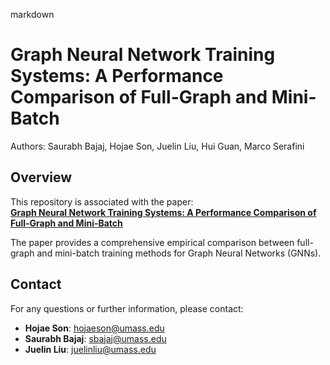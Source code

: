 
markdown
# Graph Neural Network Training Systems: A Performance Comparison of Full-Graph and Mini-Batch

Authors: Saurabh Bajaj, Hojae Son, Juelin Liu, Hui Guan, Marco Serafini

## Overview

This repository is associated with the paper:  
[**Graph Neural Network Training Systems: A Performance Comparison of Full-Graph and Mini-Batch**](https://arxiv.org/abs/2406.00552)

The paper provides a comprehensive empirical comparison between full-graph and mini-batch training methods for Graph Neural Networks (GNNs).

## Contact

For any questions or further information, please contact:

- **Hojae Son**: hojaeson@umass.edu  
- **Saurabh Bajaj**: sbajaj@umass.edu  
- **Juelin Liu**: juelinliu@umass.edu  